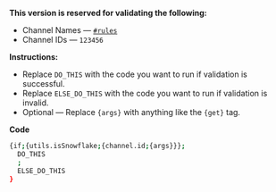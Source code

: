 **This version is reserved for validating the following:** 
* Channel Names — [`#rules`](https://www.youtube.com/watch?v=dQw4w9WgXcQ)
* Channel IDs — `123456`

**Instructions:**
* Replace `DO_THIS` with the code you want to run if validation is successful.
* Replace `ELSE_DO_THIS` with the code you want to run if validation is invalid.
* Optional — Replace `{args}` with anything like the `{get}` tag.

**Code**
```sh
{if;{utils.isSnowflake;{channel.id;{args}}};
  DO_THIS
  ;
  ELSE_DO_THIS
}
```
